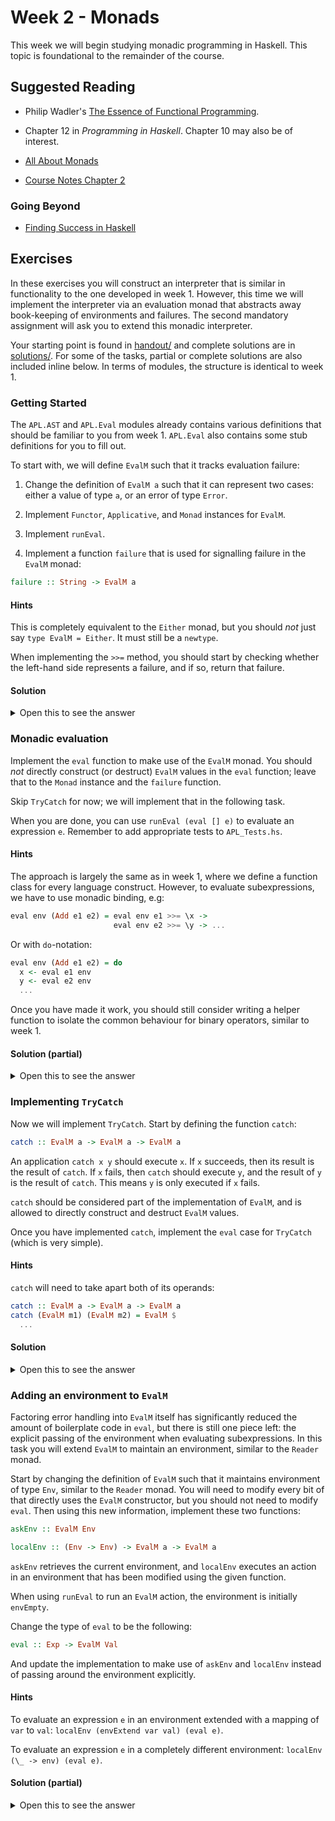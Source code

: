 # Week 2 - Monads

This week we will begin studying monadic programming in Haskell. This topic is
foundational to the remainder of the course.

## Suggested Reading

* Philip Wadler's [The Essence of Functional
  Programming](essence-of-functional-programming.pdf).

* Chapter 12 in *Programming in Haskell*. Chapter 10 may also be of interest.

* [All About Monads](https://wiki.haskell.org/All_About_Monads)

* [Course Notes Chapter 2](https://diku-dk.github.io/ap-notes/chapter_2.html)

### Going Beyond

* [Finding Success in Haskell](https://leanpub.com/finding-success-in-haskell)

## Exercises

In these exercises you will construct an interpreter that is similar in
functionality to the one developed in week 1. However, this time we will
implement the interpreter via an evaluation monad that abstracts away
book-keeping of environments and failures. The second mandatory assignment will
ask you to extend this monadic interpreter.

Your starting point is found in [handout/](handout/) and complete solutions are
in [solutions/](solutions/). For some of the tasks, partial or complete
solutions are also included inline below. In terms of modules, the structure is
identical to week 1.

### Getting Started

The `APL.AST` and `APL.Eval` modules already contains various definitions that
should be familiar to you from week 1. `APL.Eval` also contains some stub
definitions for you to fill out.

To start with, we will define `EvalM` such that it tracks evaluation failure:

1. Change the definition of `EvalM a` such that it can represent two cases:
either a value of type `a`, or an error of type `Error`.

2. Implement `Functor`, `Applicative`, and `Monad` instances for `EvalM`.

3. Implement `runEval`.

4. Implement a function `failure` that is used for signalling failure in the
`EvalM` monad:

```Haskell
failure :: String -> EvalM a
```

#### Hints

This is completely equivalent to the `Either` monad, but you should *not* just
say `type EvalM = Either`. It must still be a `newtype`.

When implementing the `>>=` method, you should start by checking whether the
left-hand side represents a failure, and if so, return that failure.

#### Solution

<details> <summary>Open this to see the answer</summary>

```Haskell
newtype EvalM a = EvalM (Either Error a)

instance Functor EvalM where
  fmap _ (EvalM (Left e))  = EvalM $ Left e
  fmap f (EvalM (Right x)) = EvalM $ Right $ f x

  -- Alternatively: fmap = liftM

instance Applicative EvalM where
  pure x = EvalM $ Right x
  EvalM (Left e)  <*> _               = EvalM (Left e)
  _               <*> EvalM (Left e)  = EvalM (Left e)
  EvalM (Right f) <*> EvalM (Right x) = EvalM (Right (f x))

  -- Alternatively: (<*>) = ap

instance Monad EvalM where
  EvalM x >>= f = EvalM $ case x of
    Left err -> Left err
    Right x' ->
      let EvalM y = f x'
       in y

failure :: String -> EvalM a
failure s = EvalM $ Left s

runEval :: EvalM a -> Either Error a
runEval (EvalM x) = x
```

</details>

### Monadic evaluation

Implement the `eval` function to make use of the `EvalM` monad. You should *not*
directly construct (or destruct) `EvalM` values in the `eval` function; leave
that to the `Monad` instance and the `failure` function.

Skip `TryCatch` for now; we will implement that in the following task.

When you are done, you can use `runEval (eval [] e)` to evaluate an expression
`e`. Remember to add appropriate tests to `APL_Tests.hs`.

#### Hints

The approach is largely the same as in week 1, where we define a function class
for every language construct. However, to evaluate subexpressions, we have to
use monadic binding, e.g:

```Haskell
eval env (Add e1 e2) = eval env e1 >>= \x ->
                       eval env e2 >>= \y -> ...
```

Or with `do`-notation:

```Haskell
eval env (Add e1 e2) = do
  x <- eval e1 env
  y <- eval e2 env
  ...
```

Once you have made it work, you should still consider writing a helper function
to isolate the common behaviour for binary operators, similar to week 1.

#### Solution (partial)

<details> <summary>Open this to see the answer</summary>

```Haskell
eval :: Env -> Exp -> EvalM Val
eval _ (CstInt x) = pure $ ValInt x
eval _ (CstBool b) = pure $ ValBool b
eval env (Var v) = do
  case envLookup v env of
    Just x -> pure x
    Nothing -> failure $ "Unknown variable: " ++ v
eval env (Add e1 e2) = do
  x <- eval env e1
  y <- eval env e2
  case (x, y) of
    (ValInt x', ValInt y') -> pure $ ValInt $ x' + y'
    _ -> failure "Non-integer operand"
```

</details>

### Implementing `TryCatch`

Now we will implement `TryCatch`. Start by defining the function `catch`:

```Haskell
catch :: EvalM a -> EvalM a -> EvalM a
```

An application `catch x y` should execute `x`. If `x` succeeds, then its result
is the result of `catch`. If `x` fails, then `catch` should execute `y`, and the
result of `y` is the result of `catch`. This means `y` is only executed if `x`
fails.

`catch` should be considered part of the implementation of `EvalM`, and is
allowed to directly construct and destruct `EvalM` values.

Once you have implemented `catch`, implement the `eval` case for `TryCatch`
(which is very simple).

#### Hints

`catch` will need to take apart both of its operands:

```Haskell
catch :: EvalM a -> EvalM a -> EvalM a
catch (EvalM m1) (EvalM m2) = EvalM $
  ...
```

#### Solution


<details> <summary>Open this to see the answer</summary>

```Haskell
catch :: EvalM a -> EvalM a -> EvalM a
catch (EvalM m1) (EvalM m2) = EvalM $
  case m1 of
    Left _ -> m2
    Right x -> Right x

eval env (TryCatch e1 e2) =
  eval env e1 `catch` eval env e2
```

</details>

### Adding an environment to `EvalM`

Factoring error handling into `EvalM` itself has significantly reduced the
amount of boilerplate code in `eval`, but there is still one piece left: the
explicit passing of the environment when evaluating subexpressions. In this task
you will extend `EvalM` to maintain an environment, similar to the `Reader`
monad.

Start by changing the definition of `EvalM` such that it maintains environment
of type `Env`, similar to the `Reader` monad. You will need to modify every bit
of that directly uses the `EvalM` constructor, but you should not need to modify
`eval`. Then using this new information, implement these two functions:

```Haskell
askEnv :: EvalM Env

localEnv :: (Env -> Env) -> EvalM a -> EvalM a
```

`askEnv` retrieves the current environment, and `localEnv` executes an action in
an environment that has been modified using the given function.

When using `runEval` to run an `EvalM` action, the environment is initially
`envEmpty`.

Change the type of `eval` to be the following:

```Haskell
eval :: Exp -> EvalM Val
```

And update the implementation to make use of `askEnv` and `localEnv` instead of
passing around the environment explicitly.

#### Hints

To evaluate an expression `e` in an environment extended with a mapping of `var`
to `val`: `localEnv (envExtend var val) (eval e)`.

To evaluate an expression `e` in a completely different environment: `localEnv
(\_ -> env) (eval e)`.

#### Solution (partial)

<details> <summary>Open this to see the answer</summary>

```Haskell
newtype EvalM a = EvalM (Env -> Either Error a)

instance Functor EvalM where
  fmap f (EvalM x) =
    EvalM $ \env -> case x env of
      Right v -> Right $ f v
      Left err -> Left err

instance Applicative EvalM where
  pure x = EvalM $ \_env -> Right x
  EvalM ef <*> EvalM ex = EvalM $ \env ->
    case (ef env, ex env) of
      (Left err, _) -> Left err
      (_, Left err) -> Left err
      (Right f, Right x) -> Right (f x)

instance Monad EvalM where
  EvalM x >>= f = EvalM $ \env ->
    case x env of
      Left err -> Left err
      Right x' ->
        let EvalM y = f x'
         in y env

askEnv :: EvalM Env
askEnv = EvalM $ \env -> Right env

localEnv :: (Env -> Env) -> EvalM a -> EvalM a
localEnv f (EvalM m) = EvalM $ \env -> m (f env)

failure :: String -> EvalM a
failure s = EvalM $ \_env -> Left s

catch :: EvalM a -> EvalM a -> EvalM a
catch (EvalM m1) (EvalM m2) = EvalM $ \env ->
  case m1 env of
    Left _ -> m2 env
    Right x -> Right x

runEval :: EvalM a -> Either Error a
runEval (EvalM m) = m envEmpty

eval :: Exp -> EvalM Val
eval (CstInt x) = pure $ ValInt x
eval (CstBool b) = pure $ ValBool b
eval (Var v) = do
  env <- askEnv
  case envLookup v env of
    Just x -> pure x
    Nothing -> failure $ "Unknown variable: " ++ v
eval (Add e1 e2) = do
  x <- eval e1
  y <- eval e2
  case (x, y) of
    (ValInt x', ValInt y') -> pure $ ValInt $ x' + y'
    _ -> failure "Non-integer operand"
eval (Let var e1 e2) = do
  v1 <- eval e1
  localEnv (envExtend var v1) $ eval e2
eval (ForLoop (loopparam, initial) (iv, bound) body) = do
  initial_v <- eval initial
  bound_v <- eval bound
  case bound_v of
    ValInt bound_int ->
      loop 0 bound_int initial_v
    _ ->
      failure "Non-integral loop bound"
  where
    loop i bound_int loop_v
      | i >= bound_int = pure loop_v
      | otherwise = do
          loop_v' <-
            localEnv (envExtend iv (ValInt i) . envExtend loopparam loop_v) $
              eval body
          loop (succ i) bound_int loop_v'
eval (Lambda var body) = do
  env <- askEnv
  pure $ ValFun env var body
eval (Apply e1 e2) = do
  v1 <- eval e1
  v2 <- eval e2
  case (v1, v2) of
    (ValFun f_env var body, arg) ->
      localEnv (const $ envExtend var arg f_env) $ eval body
    (_, _) ->
      failure "Cannot apply non-function"
```

</details>
